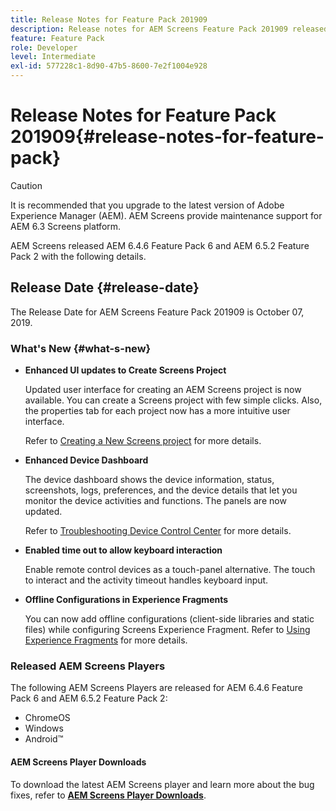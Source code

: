 ```yaml
---
title: Release Notes for Feature Pack 201909
description: Release notes for AEM Screens Feature Pack 201909 released on July 31, 2019.
feature: Feature Pack
role: Developer
level: Intermediate
exl-id: 577228c1-8d90-47b5-8600-7e2f1004e928
---
```

# Release Notes for Feature Pack 201909{#release-notes-for-feature-pack}

>[!CAUTION]
>
>It is recommended that you upgrade to the latest version of Adobe Experience Manager (AEM). AEM Screens provide maintenance support for AEM 6.3 Screens platform.

AEM Screens released AEM 6.4.6 Feature Pack 6 and AEM 6.5.2 Feature Pack 2 with the following details.

## Release Date {#release-date}

The Release Date for AEM Screens Feature Pack 201909 is October 07, 2019.

### What's New {#what-s-new}

* **Enhanced UI updates to Create Screens Project**

   Updated user interface for creating an AEM Screens project is now available. You can create a Screens project with few simple clicks. Also, the properties tab for each project now has a more intuitive user interface.

   Refer to [Creating a New Screens project](creating-a-screens-project.md) for more details.

* **Enhanced Device Dashboard**

   The device dashboard shows the device information, status, screenshots, logs, preferences, and the device details that let you monitor the device activities and functions. The panels are now updated.

   Refer to [Troubleshooting Device Control Center](monitoring-screens.md) for more details.

* **Enabled time out to allow keyboard interaction**
   
   Enable remote control devices as a touch-panel alternative. The touch to interact and the activity timeout handles keyboard input.

* **Offline Configurations in Experience Fragments**

   You can now add offline configurations (client-side libraries and static files) while configuring Screens Experience Fragment.
   Refer to [Using Experience Fragments](experience-fragments-in-screens.md) for more details.

### Released AEM Screens Players

The following AEM Screens Players are released for AEM 6.4.6 Feature Pack 6 and AEM 6.5.2 Feature Pack 2:

* ChromeOS
* Windows
* Android&trade;

#### AEM Screens Player Downloads

To download the latest AEM Screens player and learn more about the bug fixes, refer to [**AEM Screens Player Downloads**](https://download.macromedia.com/screens/).
